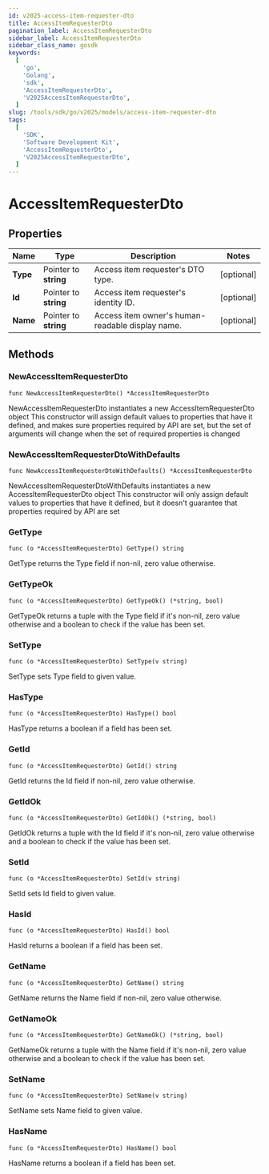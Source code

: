 ```yaml
---
id: v2025-access-item-requester-dto
title: AccessItemRequesterDto
pagination_label: AccessItemRequesterDto
sidebar_label: AccessItemRequesterDto
sidebar_class_name: gosdk
keywords:
  [
    'go',
    'Golang',
    'sdk',
    'AccessItemRequesterDto',
    'V2025AccessItemRequesterDto',
  ]
slug: /tools/sdk/go/v2025/models/access-item-requester-dto
tags:
  [
    'SDK',
    'Software Development Kit',
    'AccessItemRequesterDto',
    'V2025AccessItemRequesterDto',
  ]
---
```


# AccessItemRequesterDto

## Properties

| Name | Type | Description | Notes |
| --- | --- | --- | --- |
| **Type** | Pointer to **string** | Access item requester's DTO type. | [optional] |
| **Id** | Pointer to **string** | Access item requester's identity ID. | [optional] |
| **Name** | Pointer to **string** | Access item owner's human-readable display name. | [optional] |

## Methods

### NewAccessItemRequesterDto

`func NewAccessItemRequesterDto() *AccessItemRequesterDto`

NewAccessItemRequesterDto instantiates a new AccessItemRequesterDto object This constructor will assign default values to properties that have it defined, and makes sure properties required by API are set, but the set of arguments will change when the set of required properties is changed

### NewAccessItemRequesterDtoWithDefaults

`func NewAccessItemRequesterDtoWithDefaults() *AccessItemRequesterDto`

NewAccessItemRequesterDtoWithDefaults instantiates a new AccessItemRequesterDto object This constructor will only assign default values to properties that have it defined, but it doesn't guarantee that properties required by API are set

### GetType

`func (o *AccessItemRequesterDto) GetType() string`

GetType returns the Type field if non-nil, zero value otherwise.

### GetTypeOk

`func (o *AccessItemRequesterDto) GetTypeOk() (*string, bool)`

GetTypeOk returns a tuple with the Type field if it's non-nil, zero value otherwise and a boolean to check if the value has been set.

### SetType

`func (o *AccessItemRequesterDto) SetType(v string)`

SetType sets Type field to given value.

### HasType

`func (o *AccessItemRequesterDto) HasType() bool`

HasType returns a boolean if a field has been set.

### GetId

`func (o *AccessItemRequesterDto) GetId() string`

GetId returns the Id field if non-nil, zero value otherwise.

### GetIdOk

`func (o *AccessItemRequesterDto) GetIdOk() (*string, bool)`

GetIdOk returns a tuple with the Id field if it's non-nil, zero value otherwise and a boolean to check if the value has been set.

### SetId

`func (o *AccessItemRequesterDto) SetId(v string)`

SetId sets Id field to given value.

### HasId

`func (o *AccessItemRequesterDto) HasId() bool`

HasId returns a boolean if a field has been set.

### GetName

`func (o *AccessItemRequesterDto) GetName() string`

GetName returns the Name field if non-nil, zero value otherwise.

### GetNameOk

`func (o *AccessItemRequesterDto) GetNameOk() (*string, bool)`

GetNameOk returns a tuple with the Name field if it's non-nil, zero value otherwise and a boolean to check if the value has been set.

### SetName

`func (o *AccessItemRequesterDto) SetName(v string)`

SetName sets Name field to given value.

### HasName

`func (o *AccessItemRequesterDto) HasName() bool`

HasName returns a boolean if a field has been set.
